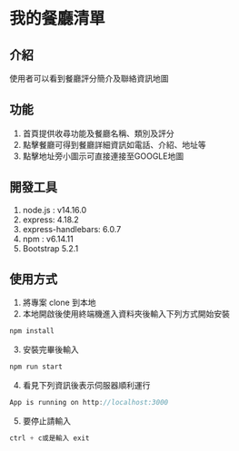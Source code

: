 # 我的餐廳清單

## 介紹
使用者可以看到餐廳評分簡介及聯絡資訊地圖
## 功能
1. 首頁提供收尋功能及餐廳名稱、類別及評分
2. 點擊餐廳可得到餐廳詳細資訊如電話、介紹、地址等
3. 點擊地址旁小圖示可直接連接至GOOGLE地圖
## 開發工具
1. node.js : v14.16.0
2. express: 4.18.2
3. express-handlebars: 6.0.7
4. npm : v6.14.11
5. Bootstrap 5.2.1
## 使用方式
1. 將專案 clone 到本地
2. 本地開啟後使用終端機進入資料夾後輸入下列方式開始安裝
```js
npm install
```
3. 安裝完畢後輸入
```js
npm run start
```
4. 看見下列資訊後表示伺服器順利運行 
```js
App is running on http://localhost:3000
```
5. 要停止請輸入
```js
ctrl + c或是輸入 exit
```
